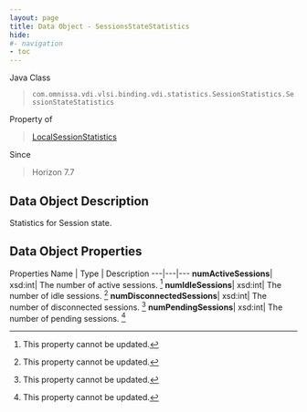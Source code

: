 ```yaml
---
layout: page
title: Data Object - SessionsStateStatistics
hide:
#- navigation
- toc
---
```






Java Class
> `com.omnissa.vdi.vlsi.binding.vdi.statistics.SessionStatistics.SessionStateStatistics`

Property of
> [LocalSessionStatistics](vdi.statistics.SessionStatistics.LocalSessionStatistics.md#field_detail)

Since
> Horizon 7.7


## Data Object Description

Statistics for Session state.

## Data Object Properties
Properties
Name |  Type |  Description
---|---|---
**numActiveSessions**|  xsd:int|  The number of active sessions. [^2]
**numIdleSessions**|  xsd:int|  The number of idle sessions. [^2]
**numDisconnectedSessions**|  xsd:int|  The number of disconnected sessions. [^2]
**numPendingSessions**|  xsd:int|  The number of pending sessions. [^2]
 


 


[^2]: This property cannot be updated.